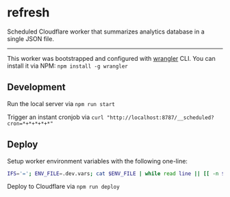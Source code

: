 # refresh

Scheduled Cloudflare worker that summarizes analytics database in a single JSON file.

---

This worker was bootstrapped and configured with [wrangler](https://github.com/cloudflare/wrangler) CLI. You can install it via NPM: `npm install -g wrangler`

## Development

Run the local server via `npm run start`

Trigger an instant cronjob via `curl "http://localhost:8787/__scheduled?cron=*+*+*+*+*"`

## Deploy

Setup worker environment variables with the following one-line:

```bash
IFS='='; ENV_FILE=.dev.vars; cat $ENV_FILE | while read line || [[ -n $line ]]; do read -ra envy <<< $line; wrangler secret put ${envy[0]} <<< ${envy[1]} ; done
```

Deploy to Cloudflare via `npm run deploy`